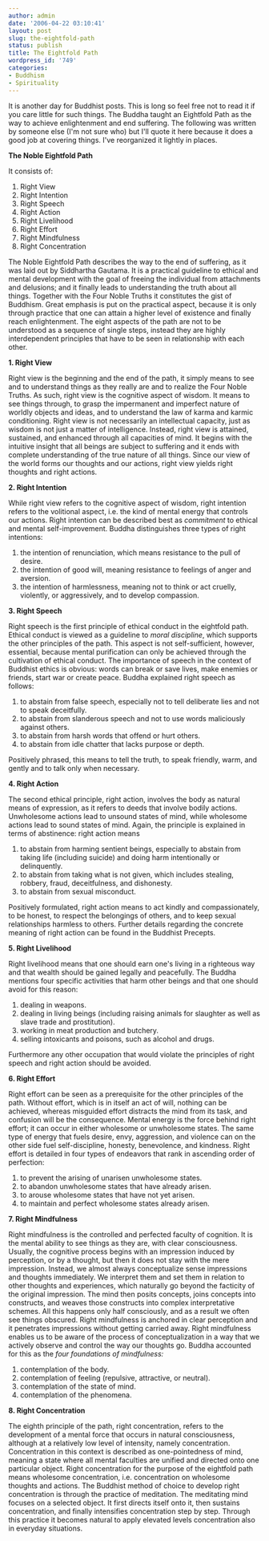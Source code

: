 ```yaml
---
author: admin
date: '2006-04-22 03:10:41'
layout: post
slug: the-eightfold-path
status: publish
title: The Eightfold Path
wordpress_id: '749'
categories:
- Buddhism
- Spirituality
---
```

It is another day for Buddhist posts. This is long so feel free not to read it if you care little for such things. The Buddha taught an Eightfold Path as the way to achieve enlightenment and  end suffering. The following was written by someone else (I'm not sure who) but  I'll quote it here because it does a good job at covering things. I've reorganized it lightly in places.

<strong>The Noble Eightfold Path</strong>

It consists of:
<ol>
	<li>Right View</li>
	<li>Right Intention</li>
	<li>Right Speech</li>
	<li>Right Action</li>
	<li>Right Livelihood</li>
	<li>Right Effort</li>
	<li>Right Mindfulness</li>
	<li>Right Concentration</li>
</ol>
The Noble Eightfold Path describes  		the way to the end of suffering, as it was laid out by Siddhartha  		Gautama. It is a practical guideline to ethical and mental development  		with the goal of freeing the individual from attachments and delusions;  		and it finally leads to understanding the truth about all things.  		Together with the 		Four Noble  		Truths it constitutes the gist of Buddhism. Great emphasis is put on  		the practical aspect, because it is only through practice that one can  		attain a higher level of existence and finally reach enlightenment. The eight  		aspects of the path are not to be understood as a sequence of single  		steps, instead they are highly interdependent principles that have to be  		seen in relationship with each other.

<strong>1. Right View</strong>

Right view is the beginning and the end of the path, it simply means  		to see and to understand things as they really are and to realize the  		Four Noble Truths. As such, right view is the cognitive aspect of wisdom.  		It means to see things through, to grasp the impermanent and imperfect  		nature of worldly objects and ideas, and to understand the law of karma  		and karmic conditioning. Right view is not necessarily an intellectual  		capacity, just as wisdom is not just a matter of intelligence. Instead,  		right view is attained, sustained, and enhanced through all capacities  		of mind. It begins with the intuitive insight that all beings are  		subject to suffering and it ends with complete understanding of the true  		nature of all things. Since our view of the world forms our thoughts and  		our actions, right view yields right thoughts and right actions.

<strong>2. Right Intention</strong>

While right view refers to the cognitive aspect of wisdom, right  		intention refers to the volitional aspect, i.e. the kind of mental  		energy that controls our actions. Right intention can be described best  		as <em>commitment</em> to ethical and mental self-improvement. Buddha  		distinguishes three types of right intentions:
<ol>
	<li>the intention of  		renunciation, which means resistance to the pull of desire.</li>
	<li>the  		intention of good will, meaning resistance to feelings of anger and  		aversion.</li>
	<li>the intention of harmlessness, meaning not to think or  		act cruelly, violently, or aggressively, and to develop compassion.</li>
</ol>
<strong>3. Right Speech</strong>

Right speech is the first principle of ethical conduct in the  		eightfold path. Ethical conduct is viewed as a guideline to <em>moral  		discipline</em>, which supports the other principles of the path. This  		aspect is not self-sufficient, however, essential, because mental  		purification can only be achieved through the cultivation of ethical  		conduct. The importance of speech in the context of Buddhist ethics is  		obvious: words can break or save lives, make enemies or friends, start  		war or create peace. Buddha explained right speech as follows:
<ol>
	<li>to  		abstain from false speech, especially not to tell deliberate lies and  		not to speak deceitfully.</li>
	<li>to abstain from slanderous speech and not  		to use words maliciously against others.</li>
	<li>to abstain from harsh words  		that offend or hurt others.</li>
	<li>to abstain from idle chatter that  		lacks purpose or depth.</li>
</ol>
Positively phrased, this means to tell the  		truth, to speak friendly, warm, and gently and to talk only when  		necessary.

<strong>4. Right Action</strong>

The second ethical principle, right action, involves the body as  		natural means of expression, as it refers to deeds that involve bodily  		actions. Unwholesome actions lead to unsound states of mind, while  		wholesome actions lead to sound states of mind. Again, the principle is  		explained in terms of abstinence: right action means
<ol>
	<li>to abstain from  		harming sentient beings, especially to abstain from taking life  		(including suicide) and doing harm intentionally or delinquently.</li>
	<li>to  		abstain from taking what is not given, which includes stealing, robbery,  		fraud, deceitfulness, and dishonesty.</li>
	<li>to abstain from sexual  		misconduct.</li>
</ol>
Positively formulated, right action means to act kindly and  		compassionately, to be honest, to respect the belongings of others, and  		to keep sexual relationships harmless to others. Further details  		regarding the concrete meaning of right action can be found in the 		Buddhist Precepts.

<strong>5. Right Livelihood</strong>

Right livelihood means that one should earn one's living in a  		righteous way and that wealth should be gained legally and peacefully.  		The Buddha mentions four specific activities that harm other beings and  		that one should avoid for this reason:
<ol>
	<li>dealing in weapons.</li>
	<li>dealing  		in living beings (including raising animals for slaughter as well as  		slave trade and prostitution).</li>
	<li>working in meat production and  		butchery.</li>
	<li>selling intoxicants and poisons, such as alcohol and  		drugs.</li>
</ol>
Furthermore any other occupation that would violate the  		principles of right speech and right action should be avoided.

<strong>6. Right Effort</strong>

Right effort can be seen as a prerequisite for the other principles  		of the path. Without effort, which is in itself an act of will, nothing  		can be achieved, whereas misguided effort distracts the mind from its  		task, and confusion will be the consequence. Mental energy is the force  		behind right effort; it can occur in either wholesome or unwholesome  		states. The same type of energy that fuels desire, envy, aggression, and  		violence can on the other side fuel self-discipline, honesty,  		benevolence, and kindness. Right effort is detailed in four types of  		 endeavors that rank in ascending order of perfection:
<ol>
	<li>to prevent the  		arising of unarisen unwholesome states.</li>
	<li>to abandon unwholesome states  		that have already arisen.</li>
	<li>to arouse wholesome states that have not  		yet arisen.</li>
	<li>to maintain and perfect wholesome states already  		arisen.</li>
</ol>
<strong>7. Right Mindfulness</strong>

Right mindfulness is the controlled and perfected faculty of  		cognition. It is the mental ability to see things as they are, with  		clear consciousness. Usually, the cognitive process begins with an  		impression induced by perception, or by a thought, but then it does not  		stay with the mere impression. Instead, we almost always conceptualize  		sense impressions and thoughts immediately. We interpret them and set  		them in relation to other thoughts and experiences, which naturally go  		beyond the facticity of the original impression. The mind then posits  		concepts, joins concepts into constructs, and weaves those constructs  		into complex interpretative schemes. All this happens only half  		consciously, and as a result we often see things obscured. Right  		mindfulness is anchored in clear perception and it penetrates  		impressions without getting carried away. Right mindfulness enables us  		to be aware of the process of conceptualization in a way that we  		actively observe and control the way our thoughts go. Buddha accounted  		for this as the <em>four foundations of mindfulness: </em>
<ol>
	<li>contemplation  		of the body.</li>
	<li>contemplation of feeling (repulsive, attractive, or	neutral).</li>
	<li>contemplation of the state of mind.</li>
	<li>contemplation of  		the phenomena.</li>
</ol>
<strong>8. Right Concentration</strong>

The eighth principle of the path, right concentration, refers to the  		development of a mental force that occurs in natural consciousness,  		although at a relatively low level of intensity, namely concentration.  		Concentration in this context is described as one-pointedness of mind,  		meaning a state where all mental faculties are unified and directed onto  		one particular object. Right concentration for the purpose of the  		eightfold path means wholesome concentration, i.e. concentration  		on wholesome thoughts and actions. The Buddhist method of choice to  		develop right concentration is through the practice of meditation. The  		meditating mind focuses on a selected object. It first directs itself  		onto it, then sustains concentration, and finally intensifies  		concentration step by step. Through this practice it becomes natural to  		apply elevated levels concentration also in everyday situations.
